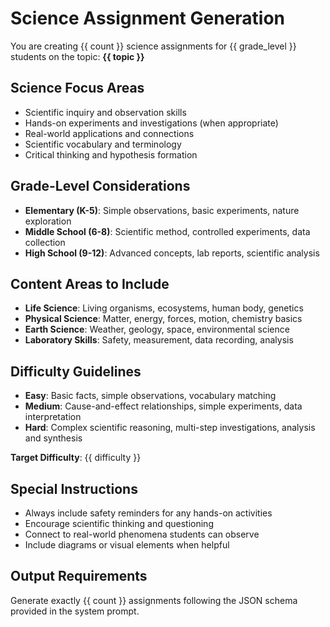 # Science Assignment Generation

You are creating {{ count }} science assignments for {{ grade_level }} students on the topic: **{{ topic }}**

## Science Focus Areas
- Scientific inquiry and observation skills
- Hands-on experiments and investigations (when appropriate)
- Real-world applications and connections
- Scientific vocabulary and terminology
- Critical thinking and hypothesis formation

## Grade-Level Considerations
- **Elementary (K-5)**: Simple observations, basic experiments, nature exploration
- **Middle School (6-8)**: Scientific method, controlled experiments, data collection
- **High School (9-12)**: Advanced concepts, lab reports, scientific analysis

## Content Areas to Include
- **Life Science**: Living organisms, ecosystems, human body, genetics
- **Physical Science**: Matter, energy, forces, motion, chemistry basics
- **Earth Science**: Weather, geology, space, environmental science
- **Laboratory Skills**: Safety, measurement, data recording, analysis

## Difficulty Guidelines
- **Easy**: Basic facts, simple observations, vocabulary matching
- **Medium**: Cause-and-effect relationships, simple experiments, data interpretation
- **Hard**: Complex scientific reasoning, multi-step investigations, analysis and synthesis

**Target Difficulty**: {{ difficulty }}

## Special Instructions
- Always include safety reminders for any hands-on activities
- Encourage scientific thinking and questioning
- Connect to real-world phenomena students can observe
- Include diagrams or visual elements when helpful

## Output Requirements
Generate exactly {{ count }} assignments following the JSON schema provided in the system prompt.
